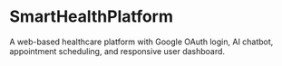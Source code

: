 # SmartHealthPlatform
A web-based healthcare platform with Google OAuth login, AI chatbot, appointment scheduling, and responsive user dashboard.
